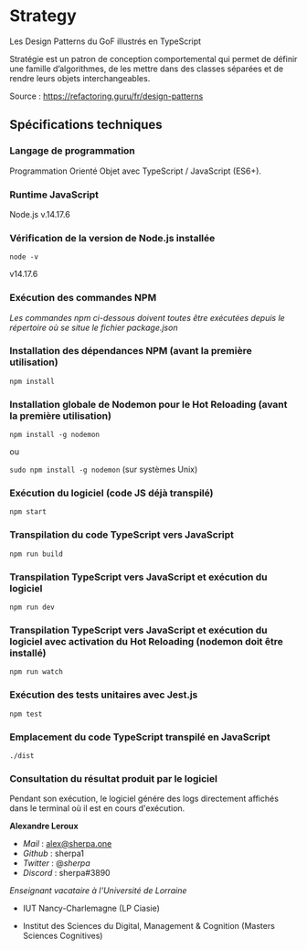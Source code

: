 # Strategy

Les Design Patterns du GoF illustrés en TypeScript

Stratégie est un patron de conception comportemental qui permet de définir une famille d’algorithmes, de les mettre dans des classes séparées et de rendre leurs objets interchangeables.

Source : https://refactoring.guru/fr/design-patterns

## Spécifications techniques

### Langage de programmation

Programmation Orienté Objet avec TypeScript / JavaScript (ES6+).

### Runtime JavaScript

Node.js v.14.17.6

### Vérification de la version de Node.js installée

`node -v`

v14.17.6

### Exécution des commandes NPM

_Les commandes npm ci-dessous doivent toutes être exécutées depuis le répertoire où se situe le fichier package.json_

### Installation des dépendances NPM (avant la première utilisation)

`npm install`

### Installation globale de Nodemon pour le Hot Reloading (avant la première utilisation)

`npm install -g nodemon`

ou

`sudo npm install -g nodemon` (sur systèmes Unix)

### Exécution du logiciel (code JS déjà transpilé)

`npm start`

### Transpilation du code TypeScript vers JavaScript

`npm run build`

### Transpilation TypeScript vers JavaScript et exécution du logiciel

`npm run dev`

### Transpilation TypeScript vers JavaScript et exécution du logiciel avec activation du Hot Reloading (nodemon doit être installé)

`npm run watch`

### Exécution des tests unitaires avec Jest.js

`npm test`

### Emplacement du code TypeScript transpilé en JavaScript

`./dist`

### Consultation du résultat produit par le logiciel

Pendant son exécution, le logiciel génére des logs directement affichés dans le terminal où il est en cours d'exécution.

**Alexandre Leroux**

- _Mail_ : alex@sherpa.one
- _Github_ : sherpa1
- _Twitter_ : @_sherpa_
- _Discord_ : sherpa#3890

_Enseignant vacataire à l'Université de Lorraine_

- IUT Nancy-Charlemagne (LP Ciasie)

- Institut des Sciences du Digital, Management & Cognition (Masters Sciences Cognitives)
